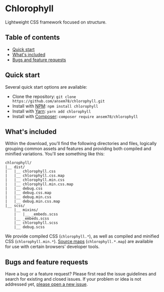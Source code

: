 # Chlorophyll
Lightweight CSS framework focused on structure.

## Table of contents
- [Quick start](#quick-start)
- [What's included](#whats-included)
- [Bugs and feature requests](#bugs-and-feature-requests)

## Quick start
Several quick start options are available:
- Clone the repository: `git clone https://github.com/ansem78/chlorophyll.git`
- Install with [NPM](https://www.npmjs.com/): `npm install chlorophyll`
- Install with [Yarn](https://yarnpkg.com/): `yarn add chlorophyll`
- Install with [Composer](https://getcomposer.org/): `composer require ansem78/chlorophyll`

## What's included
Within the download, you'll find the following directories and files, logically grouping common assets and features and providing both compiled and minified variations. You'll see something like this:

```text
chlorophyll/
|__ dist/
|   |__ chlorophyll.css
|   |__ chlorophyll.css.map
|   |__ chlorophyll.min.css
|   |__ chlorophyll.min.css.map
|   |__ debug.css
|   |__ debug.css.map
|   |__ debug.min.css
|   |__ debug.min.css.map
|__ scss/
    |__ mixins/
    |   |__ _embeds.scss
    |__ _embeds.scss
    |__ chlorophyll.scss
    |__ debug.scss
```

We provide compiled CSS (`chlorophyll.*`), as well as compiled and minified CSS (`chlorophyll.min.*`). [Source maps](https://developers.google.com/web/tools/chrome-devtools/javascript/source-maps) (`chlorophyll.*.map`) are available for use with certain browsers' developer tools.

## Bugs and feature requests
Have a bug or a feature request? Please first read the issue guidelines and search for existing and closed issues. If your problem or idea is not addressed yet, [please open a new issue](https://github.com/ansem78/chlorophyll/issues/new).
